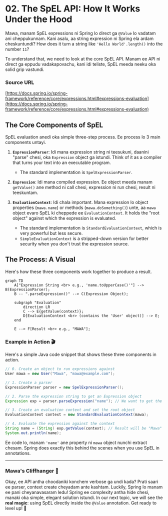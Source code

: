 # 02. The SpEL API: How It Works Under the Hood

Mawa, manam SpEL expressions ni Spring lo direct ga `@Value` lo vadatam ani cheppukunnam. Kani asalu, aa string expression ni Spring ela ardam cheskuntundi? How does it turn a string like `'Hello World'.length()` into the number `11`?

To understand that, we need to look at the core SpEL API. Manam ee API ni direct ga eppudu vadakapovachu, kani idi teliste, SpEL meeda neeku oka solid grip vastundi.

### Source URL
[https://docs.spring.io/spring-framework/reference/core/expressions.html#expressions-evaluation](https://docs.spring.io/spring-framework/reference/core/expressions.html#expressions-evaluation)

## The Core Components of SpEL

SpEL evaluation anedi oka simple three-step process. Ee process lo 3 main components untayi.

1.  **`ExpressionParser`**: Idi mana expression string ni teesukuni, daanini "parse" chesi, oka `Expression` object ga istundi. Think of it as a compiler that turns your text into an executable program.
    *   The standard implementation is `SpelExpressionParser`.

2.  **`Expression`**: Idi mana compiled expression. Ee object meeda manam `getValue()` ane method ni call chesi, expression ni run chesi, result ni teeskuntam.

3.  **`EvaluationContext`**: Idi chala important. Mana expression lo object properties (`mawa.name`) or methods (`mawa.doSomething()`) unte, aa `mawa` object evaro SpEL ki cheppede ee `EvaluationContext`. It holds the "root object" against which the expression is evaluated.
    *   The standard implementation is `StandardEvaluationContext`, which is very powerful but less secure.
    *   `SimpleEvaluationContext` is a stripped-down version for better security when you don't trust the expression source.

## The Process: A Visual

Here's how these three components work together to produce a result.

```mermaid
graph TD
    A["Expression String <br> e.g., 'name.toUpperCase()'"] --> B(ExpressionParser);
    B -- ".parseExpression()" --> C(Expression Object);

    subgraph "Evaluation"
        direction LR
        C --> E{getValue(context)};
        D[EvaluationContext <br> (contains the 'User' object)] --> E;
    end

    E --> F[Result <br> e.g., "MAWA"];
```

### Example in Action 🎬

Here's a simple Java code snippet that shows these three components in action.

```java
// 0. Create an object to run expressions against
User mawa = new User("Mawa", "mawa@example.com");

// 1. Create a parser
ExpressionParser parser = new SpelExpressionParser();

// 2. Parse the expression string to get an Expression object
Expression exp = parser.parseExpression("name"); // We want to get the 'name' property

// 3. Create an evaluation context and set the root object
EvaluationContext context = new StandardEvaluationContext(mawa);

// 4. Evaluate the expression against the context
String name = (String) exp.getValue(context); // Result will be "Mawa"
System.out.println(name);
```
Ee code lo, manam `'name'` ane property ni `mawa` object nunchi extract chesam. Spring does exactly this behind the scenes when you use SpEL in annotations.

***

### Mawa's Cliffhanger 🧗

Okay, ee API antha choodaniki konchem verbose ga undi kada? Prati saari ee parser, context create cheyadam ante kashtam. Luckily, Spring lo manam ee pani cheyanavasaram ledu! Spring ee complexity antha hide chesi, manaki oka simple, elegant solution istundi. In our next topic, we will see the **real magic**: using SpEL directly inside the `@Value` annotation. Get ready to level up! 🚀
